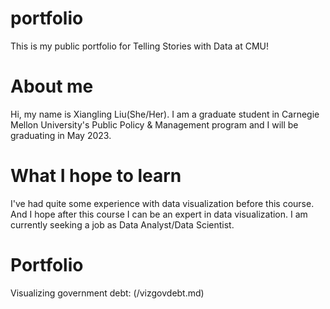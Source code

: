 # portfolio
This is my public portfolio for Telling Stories with Data at CMU!

# About me
Hi, my name is Xiangling Liu(She/Her). I am a graduate student in Carnegie Mellon University's Public Policy & Management program and I will be graduating in May 2023. 

# What I hope to learn
I've had quite some experience with data visualization before this course. And I hope after this course I can be an expert in data visualization. I am currently seeking a job as Data Analyst/Data Scientist. 

# Portfolio
Visualizing government debt: (/vizgovdebt.md)

